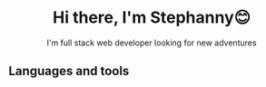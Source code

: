 <h1 align="center">Hi there, I'm Stephanny😊</h1>
<p align="center">I'm full stack web developer looking for new adventures </p>
<h2>Languages and tools</h2>
